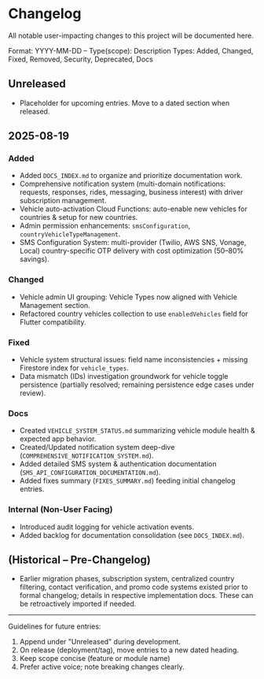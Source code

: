 # Changelog
All notable user-impacting changes to this project will be documented here.

Format: YYYY-MM-DD – Type(scope): Description
Types: Added, Changed, Fixed, Removed, Security, Deprecated, Docs

## Unreleased
- Placeholder for upcoming entries. Move to a dated section when released.

## 2025-08-19
### Added
- Added `DOCS_INDEX.md` to organize and prioritize documentation work.
- Comprehensive notification system (multi-domain notifications: requests, responses, rides, messaging, business interest) with driver subscription management.
- Vehicle auto-activation Cloud Functions: auto-enable new vehicles for countries & setup for new countries.
- Admin permission enhancements: `smsConfiguration`, `countryVehicleTypeManagement`.
- SMS Configuration System: multi-provider (Twilio, AWS SNS, Vonage, Local) country-specific OTP delivery with cost optimization (50–80% savings).

### Changed
- Vehicle admin UI grouping: Vehicle Types now aligned with Vehicle Management section.
- Refactored country vehicles collection to use `enabledVehicles` field for Flutter compatibility.

### Fixed
- Vehicle system structural issues: field name inconsistencies + missing Firestore index for `vehicle_types`.
- Data mismatch (IDs) investigation groundwork for vehicle toggle persistence (partially resolved; remaining persistence edge cases under review).

### Docs
- Created `VEHICLE_SYSTEM_STATUS.md` summarizing vehicle module health & expected app behavior.
- Created/Updated notification system deep-dive (`COMPREHENSIVE_NOTIFICATION_SYSTEM.md`).
- Added detailed SMS system & authentication documentation (`SMS_API_CONFIGURATION_DOCUMENTATION.md`).
- Added fixes summary (`FIXES_SUMMARY.md`) feeding initial changelog entries.

### Internal (Non-User Facing)
- Introduced audit logging for vehicle activation events.
- Added backlog for documentation consolidation (see `DOCS_INDEX.md`).

## (Historical – Pre-Changelog)
- Earlier migration phases, subscription system, centralized country filtering, contact verification, and promo code systems existed prior to formal changelog; details in respective implementation docs. These can be retroactively imported if needed.

---
Guidelines for future entries:
1. Append under "Unreleased" during development.
2. On release (deployment/tag), move entries to a new dated heading.
3. Keep scope concise (feature or module name)
4. Prefer active voice; note breaking changes clearly.
